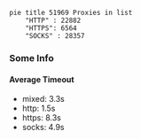 
```mermaid
pie title 51969 Proxies in list
    "HTTP" : 22882
    "HTTPS": 6564
    "SOCKS" : 28357
```

### Some Info
#### Average Timeout

- mixed: 3.3s
- http: 1.5s
- https: 8.3s
- socks: 4.9s